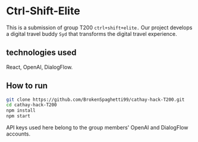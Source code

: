 # Ctrl-Shift-Elite
This is a submission of group T200 `ctrl+shift+elite.` Our project develops a digital travel buddy `Syd` that transforms the digital travel experience.

## technologies used
React, OpenAI, DialogFlow.

## How to run
```bash
git clone https://github.com/BrokenSpaghetti99/cathay-hack-T200.git
cd cathay-hack-T200
npm install
npm start
```
API keys used here belong to the group members' OpenAI and DialogFlow accounts.
